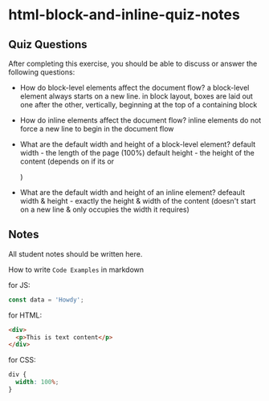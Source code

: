 # html-block-and-inline-quiz-notes

## Quiz Questions

After completing this exercise, you should be able to discuss or answer the following questions:

- How do block-level elements affect the document flow?
  a block-level element always starts on a new line. in block layout, boxes are laid out one after the other, vertically, beginning at the top of a containing block

- How do inline elements affect the document flow?
  inline elements do not force a new line to begin in the document flow

- What are the default width and height of a block-level element?
  default width - the length of the page (100%)
  default height - the height of the content (depends on if its <h> or <p>)

- What are the default width and height of an inline element?
  defeault width & height - exactly the height & width of the content (doesn't start on a new line & only occupies the width it requires)

## Notes

All student notes should be written here.

How to write `Code Examples` in markdown

for JS:

```javascript
const data = 'Howdy';
```

for HTML:

```html
<div>
  <p>This is text content</p>
</div>
```

for CSS:

```css
div {
  width: 100%;
}
```
